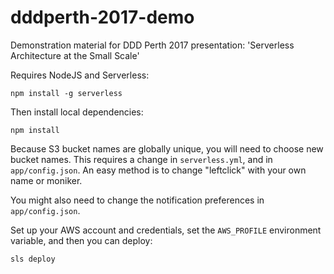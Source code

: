 # dddperth-2017-demo

Demonstration material for DDD Perth 2017 presentation: 'Serverless Architecture at the Small Scale'

Requires NodeJS and Serverless:

```
npm install -g serverless
```

Then install local dependencies:

```
npm install
```

Because S3 bucket names are globally unique, you will need to choose new bucket names.  This requires a change in
`serverless.yml`, and in `app/config.json`.  An easy method is to change "leftclick" with your own name or moniker.

You might also need to change the notification preferences in `app/config.json`.

Set up your AWS account and credentials, set the `AWS_PROFILE` environment variable, and then you can deploy:

```
sls deploy
```
